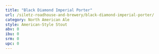 ```yaml
---
title: "Black Diamond Imperial Porter"
url: /siletz-roadhouse-and-brewery/black-diamond-imperial-porter/
category: North American Ale
style: American-Style Stout
abv: 0
ibu: 0
srm: 0
upc: 0
---
```


